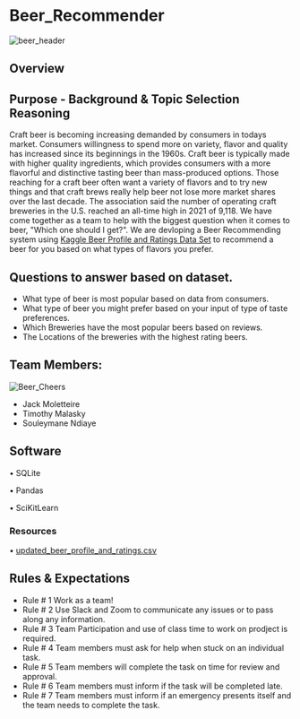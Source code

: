 # Beer_Recommender
![beer_header](https://user-images.githubusercontent.com/105253626/199361595-80865542-ba6d-41a7-8853-50e24831c812.png)

## Overview
## Purpose - Background & Topic Selection Reasoning
Craft beer is becoming increasing demanded by consumers in todays market. Consumers willingness to spend more on variety, flavor and quality has increased since its beginnings in the 1960s. Craft beer is typically made with higher quality ingredients, which provides consumers with a more flavorful and distinctive tasting beer than mass-produced options. Those reaching for a craft beer often want a variety of flavors and to try new things and that craft brews really help beer not lose more market shares over the last decade. The association said the number of operating craft breweries in the U.S. reached an all-time high in 2021 of 9,118. We have come together as a team to help with the biggest question when it comes to beer, "Which one should I get?". We are devloping a Beer Recommending system using [Kaggle Beer Profile and Ratings Data Set](https://www.kaggle.com/datasets/ruthgn/beer-profile-and-ratings-data-set) to recommend a beer for you based on what types of flavors you prefer.

## Questions to answer based on dataset.
- What type of beer is most popular based on data from consumers.
- What type of beer you might prefer based on your input of type of taste preferences.
- Which Breweries have the most popular beers based on reviews.
- The Locations of the breweries with the highest rating beers.

## Team Members:
![Beer_Cheers](https://user-images.githubusercontent.com/105253626/199364645-35870cab-7101-4572-9d3b-02312be0f928.jpeg)
- Jack Moletteire
- Timothy Malasky
- Souleymane Ndiaye
 
## Software

• SQLite

• Pandas

• SciKitLearn

### Resources

• [updated_beer_profile_and_ratings.csv](https://github.com/Tmalasky/Beer_Recommender/files/9914763/updated_beer_profile_and_ratings.csv)


## Rules & Expectations
- Rule # 1 Work as a team!
- Rule # 2 Use Slack and Zoom to communicate any issues or to pass along any information.
- Rule # 3 Team Participation and use of class time to work on prodject is required.
- Rule # 4 Team members must ask for help when stuck on an individual task.
- Rule # 5 Team members will complete the task on time for review and approval.
- Rule # 6 Team members must inform if the task will be completed late.
- Rule # 7 Team members must inform if an emergency presents itself and the team needs to complete the task.
